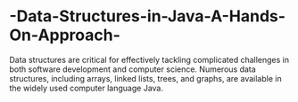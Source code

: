 # -Data-Structures-in-Java-A-Hands-On-Approach-
Data structures are critical for effectively tackling complicated challenges in both software development and computer science. Numerous data structures, including arrays, linked lists, trees, and graphs, are available in the widely used computer language Java.
